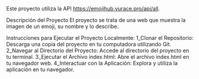 Este proyecto utiliza la API https://emojihub.yurace.pro/api/all. 

Descripción del Proyecto
El proyecto se trata de una web que muestra la imagen de un emoji, su nombre y lo describe.

Instrucciones para Ejecutar el Proyecto Localmente:
1_Clonar el Repositorio: Descarga una copia del proyecto en tu computadora utilizando Git.
2_Navegar al Directorio del Proyecto: Accede al directorio del proyecto en tu terminal.
3_Ejecutar el Archivo index.html: Abre el archivo index.html en tu navegador web.
4_Interactuar con la Aplicación: Explora y utiliza la aplicación en tu navegador.
